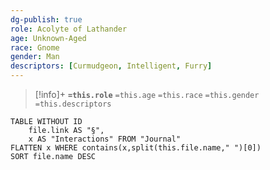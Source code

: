 ```yaml
---
dg-publish: true
role: Acolyte of Lathander
age: Unknown-Aged
race: Gnome
gender: Man
descriptors: [Curmudgeon, Intelligent, Furry]
---
```


> [!info]+
> **`=this.role`**
> `=this.age` `=this.race` `=this.gender`
> `=this.descriptors`


```dataview
TABLE WITHOUT ID
	file.link AS "§", 
	x AS "Interactions" FROM "Journal"
FLATTEN x WHERE contains(x,split(this.file.name," ")[0])
SORT file.name DESC
```
